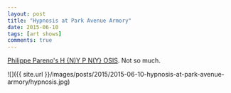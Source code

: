 ```yaml
---
layout: post
title: "Hypnosis at Park Avenue Armory"
date: 2015-06-10
tags: [art shows]
comments: true
---
```

[Philippe Pareno's H {N)Y P N(Y} OSIS](http://www.armoryonpark.org/programs_events/detail/philippe_parreno). Not so much.

![]({{ site.url }}/images/posts/2015/2015-06-10-hypnosis-at-park-avenue-armory/hypnosis.jpg)

